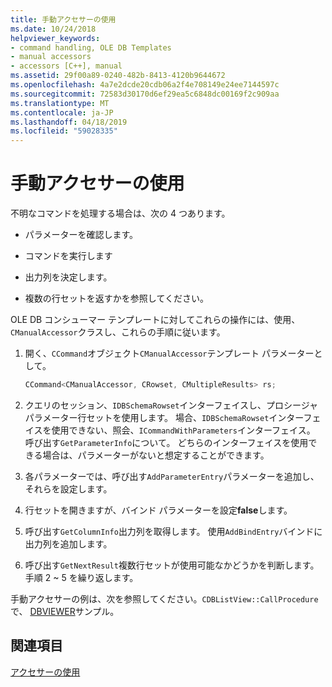 ```yaml
---
title: 手動アクセサーの使用
ms.date: 10/24/2018
helpviewer_keywords:
- command handling, OLE DB Templates
- manual accessors
- accessors [C++], manual
ms.assetid: 29f00a89-0240-482b-8413-4120b9644672
ms.openlocfilehash: 4a7e2dcde20cdb06a2f4e708149e24ee7144597c
ms.sourcegitcommit: 72583d30170d6ef29ea5c6848dc00169f2c909aa
ms.translationtype: MT
ms.contentlocale: ja-JP
ms.lasthandoff: 04/18/2019
ms.locfileid: "59028335"
---
```

# <a name="using-manual-accessors"></a>手動アクセサーの使用

不明なコマンドを処理する場合は、次の 4 つあります。

- パラメーターを確認します。

- コマンドを実行します

- 出力列を決定します。

- 複数の行セットを返すかを参照してください。

OLE DB コンシューマー テンプレートに対してこれらの操作には、使用、`CManualAccessor`クラスし、これらの手順に従います。

1. 開く、`CCommand`オブジェクト`CManualAccessor`テンプレート パラメーターとして。

    ```cpp
    CCommand<CManualAccessor, CRowset, CMultipleResults> rs;
    ```

1. クエリのセッション、`IDBSchemaRowset`インターフェイスし、プロシージャ パラメーター行セットを使用します。 場合、`IDBSchemaRowset`インターフェイスを使用できない、照会、`ICommandWithParameters`インターフェイス。 呼び出す`GetParameterInfo`について。 どちらのインターフェイスを使用できる場合は、パラメーターがないと想定することができます。

1. 各パラメーターでは、呼び出す`AddParameterEntry`パラメーターを追加し、それらを設定します。

1. 行セットを開きますが、バインド パラメーターを設定**false**します。

1. 呼び出す`GetColumnInfo`出力列を取得します。 使用`AddBindEntry`バインドに出力列を追加します。

1. 呼び出す`GetNextResult`複数行セットが使用可能なかどうかを判断します。 手順 2 ~ 5 を繰り返します。

手動アクセサーの例は、次を参照してください。`CDBListView::CallProcedure`で、 [DBVIEWER](https://github.com/Microsoft/VCSamples)サンプル。

## <a name="see-also"></a>関連項目

[アクセサーの使用](../../data/oledb/using-accessors.md)